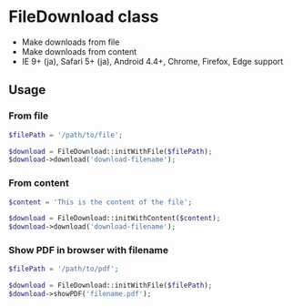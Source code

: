 # FileDownload class

- Make downloads from file
- Make downloads from content
- IE 9+ (ja), Safari 5+ (ja), Android 4.4+, Chrome, Firefox, Edge support

## Usage

### From file

```PHP
$filePath = '/path/to/file';

$download = FileDownload::initWithFile($filePath);
$download->download('download-filename');
```

### From content

```PHP
$content = 'This is the content of the file';

$download = FileDownload::initWithContent($content);
$download->download('download-filename');
```

### Show PDF in browser with filename

```PHP
$filePath = '/path/to/pdf';

$download = FileDownload::initWithFile($filePath);
$download->showPDF('filename.pdf');
```
